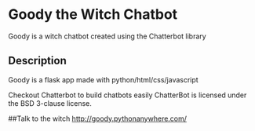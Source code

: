 # Goody the Witch Chatbot

Goody is a witch chatbot created using the Chatterbot library

## Description

Goody is a flask app made with python/html/css/javascript


Checkout Chatterbot to build chatbots easily
ChatterBot is licensed under the BSD 3-clause license.

##Talk to the witch
http://goody.pythonanywhere.com/
